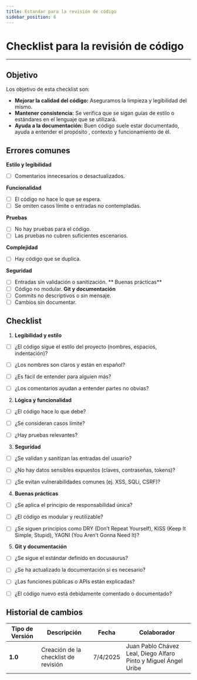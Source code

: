 ```yaml
---
title: Estandar para la revisión de código
sidebar_position: 6
---
```

# Checklist para la revisión de código
---

## Objetivo
Los objetivo de esta checklist son:

- **Mejorar la calidad del código:** Aseguramos la limpieza y legibilidad del mismo.
- **Mantener consistencia:** Se verifica que se sigan guías de estilo o estándares en el lenguaje que se utilizará.
- **Ayuda a la documentación:** Buen código suele estar documentado, ayuda a entender el propósito , contexto y funcionamiento de él.

## Errores comunes
**Estilo y legibilidad**
- [ ] Comentarios innecesarios o desactualizados.

**Funcionalidad**
- [ ] El código no hace lo que se espera.
- [ ] Se omiten casos límite o entradas no contempladas.

**Pruebas**
- [ ] No hay pruebas para el código.
- [ ] Las pruebas no cubren suficientes escenarios.

**Complejidad**
- [ ] Hay código que se duplica.

**Seguridad**
- [ ] Entradas sin validación o sanitización.
** Buenas prácticas**
- [ ] Código no modular.
**Git y documentación**
- [ ] Commits no descriptivos o sin mensaje.
- [ ] Cambios sin documentar.

## Checklist
1. **Legibilidad y estilo**
 - [ ] ¿El código sigue el estilo del proyecto (nombres, espacios, indentación)?

 - [ ] ¿Los nombres son claros y están en español?

 - [ ] ¿Es fácil de entender para alguien más?

 - [ ] ¿Los comentarios ayudan a entender partes no obvias?

2. **Lógica y funcionalidad**
- [ ] ¿El código hace lo que debe?

 - [ ] ¿Se consideran casos límite?

 - [ ] ¿Hay pruebas relevantes?

3. **Seguridad**
 - [ ] ¿Se validan y sanitizan las entradas del usuario?

 - [ ] ¿No hay datos sensibles expuestos (claves, contraseñas, tokens)?

 - [ ] ¿Se evitan vulnerabilidades comunes (ej. XSS, SQLi, CSRF)?


4. **Buenas prácticas**
 - [ ] ¿Se aplica el principio de responsabilidad única?

 - [ ] ¿El código es modular y reutilizable?

 - [ ] ¿Se siguen principios como DRY (Don’t Repeat Yourself), KISS (Keep It Simple, Stupid), YAGNI (You Aren’t Gonna Need It)?

5. **Git y documentación**

 - [ ] ¿Se sigue el estándar definido en docusaurus?
 - [ ] ¿Se ha actualizado la documentación si es necesario?
 - [ ] ¿Las funciones públicas o APIs están explicadas?
 - [ ] ¿El código nuevo está debidamente comentado o documentado?

 



 ## Historial de cambios

| **Tipo de Versión** | **Descripción**                               | **Fecha** | **Colaborador**                 |
| ------------------- | --------------------------------------------- | --------- | ------------------------------- |
| **1.0**             | Creación de la checklist de revisión   | 7/4/2025  | Juan Pablo Chávez Leal, Diego Alfaro Pinto y Miguel Ángel Uribe |
